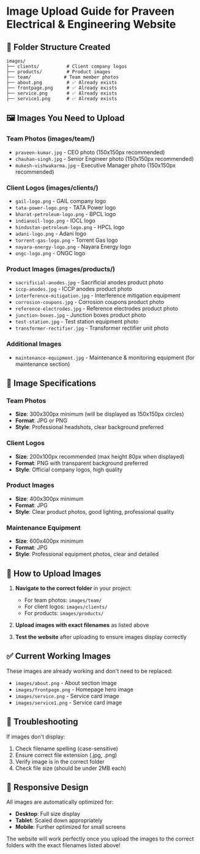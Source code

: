 # Image Upload Guide for Praveen Electrical & Engineering Website

## 📁 Folder Structure Created

```
images/
├── clients/          # Client company logos
├── products/         # Product images
├── team/            # Team member photos
├── about.png         # ✅ Already exists
├── frontpage.png     # ✅ Already exists
├── service.png       # ✅ Already exists
├── service1.png      # ✅ Already exists
```

## 🖼️ Images You Need to Upload

### **Team Photos** (images/team/)
- `praveen-kumar.jpg` - CEO photo (150x150px recommended)
- `chauhan-singh.jpg` - Senior Engineer photo (150x150px recommended)
- `mukesh-vishwakarma.jpg` - Executive Manager photo (150x150px recommended)

### **Client Logos** (images/clients/)
- `gail-logo.png` - GAIL company logo
- `tata-power-logo.png` - TATA Power logo
- `bharat-petroleum-logo.png` - BPCL logo
- `indianoil-logo.png` - IOCL logo
- `hindustan-petroleum-logo.png` - HPCL logo
- `adani-logo.png` - Adani logo
- `torrent-gas-logo.png` - Torrent Gas logo
- `nayara-energy-logo.png` - Nayara Energy logo
- `ongc-logo.png` - ONGC logo

### **Product Images** (images/products/)
- `sacrificial-anodes.jpg` - Sacrificial anodes product photo
- `iccp-anodes.jpg` - ICCP anodes product photo
- `interference-mitigation.jpg` - Interference mitigation equipment
- `corrosion-coupons.jpg` - Corrosion coupons product photo
- `reference-electrodes.jpg` - Reference electrodes product photo
- `junction-boxes.jpg` - Junction boxes product photo
- `test-station.jpg` - Test station equipment photo
- `transformer-rectifier.jpg` - Transformer rectifier unit photo

### **Additional Images**
- `maintenance-equipment.jpg` - Maintenance & monitoring equipment (for maintenance section)

## 📏 Image Specifications

### **Team Photos**
- **Size**: 300x300px minimum (will be displayed as 150x150px circles)
- **Format**: JPG or PNG
- **Style**: Professional headshots, clear background preferred

### **Client Logos**
- **Size**: 200x100px recommended (max height 80px when displayed)
- **Format**: PNG with transparent background preferred
- **Style**: Official company logos, high quality

### **Product Images**
- **Size**: 400x300px minimum
- **Format**: JPG
- **Style**: Clear product photos, good lighting, professional quality

### **Maintenance Equipment**
- **Size**: 600x400px minimum
- **Format**: JPG
- **Style**: Professional equipment photos, clear and detailed

## 🚀 How to Upload Images

1. **Navigate to the correct folder** in your project:
   - For team photos: `images/team/`
   - For client logos: `images/clients/`
   - For products: `images/products/`

2. **Upload images with exact filenames** as listed above

3. **Test the website** after uploading to ensure images display correctly

## ✅ Current Working Images

These images are already working and don't need to be replaced:
- `images/about.png` - About section image
- `images/frontpage.png` - Homepage hero image
- `images/service.png` - Service card image
- `images/service1.png` - Service card image

## 🔧 Troubleshooting

If images don't display:
1. Check filename spelling (case-sensitive)
2. Ensure correct file extension (.jpg, .png)
3. Verify image is in the correct folder
4. Check file size (should be under 2MB each)

## 📱 Responsive Design

All images are automatically optimized for:
- **Desktop**: Full size display
- **Tablet**: Scaled down appropriately
- **Mobile**: Further optimized for small screens

The website will work perfectly once you upload the images to the correct folders with the exact filenames listed above!
